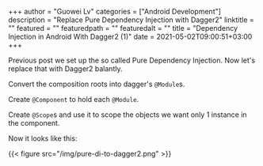 +++
author = "Guowei Lv"
categories = ["Android Development"]
description = "Replace Pure Dependency Injection with Dagger2"
linktitle = ""
featured = ""
featuredpath = ""
featuredalt = ""
title = "Dependency Injection in Android With Dagger2 (1)"
date = 2021-05-02T09:00:51+03:00
+++

Previous post we set up the so called Pure Dependency Injection. Now let's replace that with Dagger2 balantly.

Convert the composition roots into dagger's `@Module`s.


Create `@Component` to hold each `@Module`.

Create `@Scope`s and use it to scope the objects we want only 1 instance in the component.

Now it looks like this:

{{< figure src="/img/pure-di-to-dagger2.png" >}}



